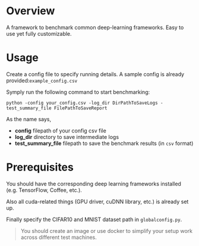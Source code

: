 # Overview

A framework to benchmark common deep-learning frameworks. Easy to use yet fully customizable.

# Usage

Create a config file to specify running details. A sample config is already provided:`example_config.csv`

Symply run the following command to start benchmarking:

```
python -config your_config.csv -log_dir DirPathToSaveLogs -test_summary_file FilePathToSaveReport
```

As the name says,

- __config__ filepath of your config csv file
- __log_dir__ directory to save intermediate logs
- __test_summary_file__ filepath to save the benchmark results (in `csv` format)



# Prerequisites

You should have the corresponding deep learning frameworks installed (e.g. TensorFlow, Coffee, etc.). 

Also all cuda-related things (GPU driver, cuDNN library, etc.) is already set up.

Finally specify the CIFAR10 and MNIST dataset path in `globalconfig.py`.

> You should create an image or use docker to simplify your setup work across different test machines.